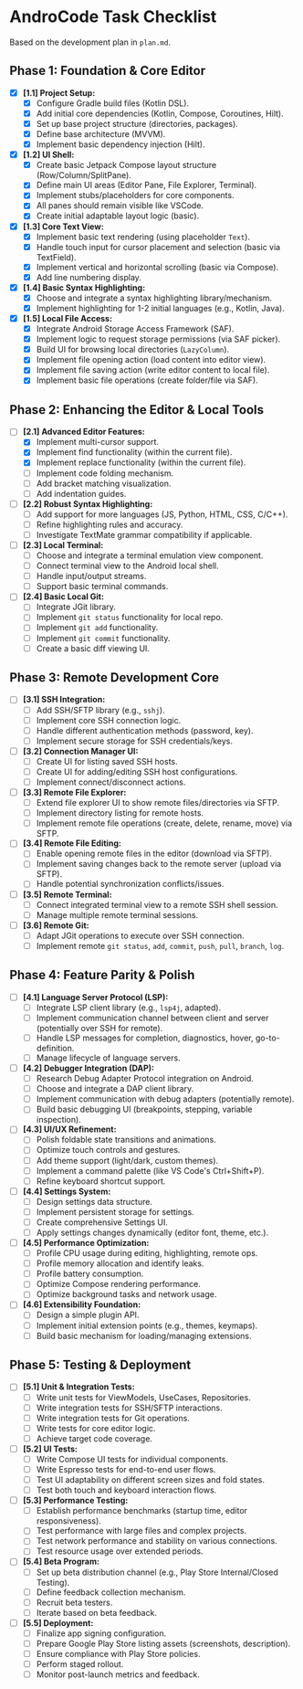 # AndroCode Task Checklist

Based on the development plan in `plan.md`.

## Phase 1: Foundation & Core Editor

*   [x] **[1.1] Project Setup:**
    *   [x] Configure Gradle build files (Kotlin DSL).
    *   [x] Add initial core dependencies (Kotlin, Compose, Coroutines, Hilt).
    *   [x] Set up base project structure (directories, packages).
    *   [x] Define base architecture (MVVM).
    *   [x] Implement basic dependency injection (Hilt).
*   [x] **[1.2] UI Shell:**
    *   [x] Create basic Jetpack Compose layout structure (Row/Column/SplitPane).
    *   [x] Define main UI areas (Editor Pane, File Explorer, Terminal).
    *   [x] Implement stubs/placeholders for core components.
    *   [x] All panes should remain visible like VSCode.
    *   [x] Create initial adaptable layout logic (basic).
*   [x] **[1.3] Core Text View:**
    *   [x] Implement basic text rendering (using placeholder `Text`).
    *   [x] Handle touch input for cursor placement and selection (basic via TextField).
    *   [x] Implement vertical and horizontal scrolling (basic via Compose).
    *   [x] Add line numbering display.
*   [x] **[1.4] Basic Syntax Highlighting:**
    *   [x] Choose and integrate a syntax highlighting library/mechanism.
    *   [x] Implement highlighting for 1-2 initial languages (e.g., Kotlin, Java).
*   [x] **[1.5] Local File Access:**
    *   [x] Integrate Android Storage Access Framework (SAF).
    *   [x] Implement logic to request storage permissions (via SAF picker).
    *   [x] Build UI for browsing local directories (`LazyColumn`).
    *   [x] Implement file opening action (load content into editor view).
    *   [x] Implement file saving action (write editor content to local file).
    *   [x] Implement basic file operations (create folder/file via SAF).

## Phase 2: Enhancing the Editor & Local Tools

*   [ ] **[2.1] Advanced Editor Features:**
    *   [x] Implement multi-cursor support.
    *   [x] Implement find functionality (within the current file).
    *   [x] Implement replace functionality (within the current file).
    *   [ ] Implement code folding mechanism.
    *   [ ] Add bracket matching visualization.
    *   [ ] Add indentation guides.
*   [ ] **[2.2] Robust Syntax Highlighting:**
    *   [ ] Add support for more languages (JS, Python, HTML, CSS, C/C++).
    *   [ ] Refine highlighting rules and accuracy.
    *   [ ] Investigate TextMate grammar compatibility if applicable.
*   [ ] **[2.3] Local Terminal:**
    *   [ ] Choose and integrate a terminal emulation view component.
    *   [ ] Connect terminal view to the Android local shell.
    *   [ ] Handle input/output streams.
    *   [ ] Support basic terminal commands.
*   [ ] **[2.4] Basic Local Git:**
    *   [ ] Integrate JGit library.
    *   [ ] Implement `git status` functionality for local repo.
    *   [ ] Implement `git add` functionality.
    *   [ ] Implement `git commit` functionality.
    *   [ ] Create a basic diff viewing UI.

## Phase 3: Remote Development Core

*   [ ] **[3.1] SSH Integration:**
    *   [ ] Add SSH/SFTP library (e.g., `sshj`).
    *   [ ] Implement core SSH connection logic.
    *   [ ] Handle different authentication methods (password, key).
    *   [ ] Implement secure storage for SSH credentials/keys.
*   [ ] **[3.2] Connection Manager UI:**
    *   [ ] Create UI for listing saved SSH hosts.
    *   [ ] Create UI for adding/editing SSH host configurations.
    *   [ ] Implement connect/disconnect actions.
*   [ ] **[3.3] Remote File Explorer:**
    *   [ ] Extend file explorer UI to show remote files/directories via SFTP.
    *   [ ] Implement directory listing for remote hosts.
    *   [ ] Implement remote file operations (create, delete, rename, move) via
        SFTP.
*   [ ] **[3.4] Remote File Editing:**
    *   [ ] Enable opening remote files in the editor (download via SFTP).
    *   [ ] Implement saving changes back to the remote server (upload via SFTP).
    *   [ ] Handle potential synchronization conflicts/issues.
*   [ ] **[3.5] Remote Terminal:**
    *   [ ] Connect integrated terminal view to a remote SSH shell session.
    *   [ ] Manage multiple remote terminal sessions.
*   [ ] **[3.6] Remote Git:**
    *   [ ] Adapt JGit operations to execute over SSH connection.
    *   [ ] Implement remote `git status`, `add`, `commit`, `push`, `pull`,
        `branch`, `log`.

## Phase 4: Feature Parity & Polish

*   [ ] **[4.1] Language Server Protocol (LSP):**
    *   [ ] Integrate LSP client library (e.g., `lsp4j`, adapted).
    *   [ ] Implement communication channel between client and server (potentially
        over SSH for remote).
    *   [ ] Handle LSP messages for completion, diagnostics, hover, go-to-
        definition.
    *   [ ] Manage lifecycle of language servers.
*   [ ] **[4.2] Debugger Integration (DAP):**
    *   [ ] Research Debug Adapter Protocol integration on Android.
    *   [ ] Choose and integrate a DAP client library.
    *   [ ] Implement communication with debug adapters (potentially remote).
    *   [ ] Build basic debugging UI (breakpoints, stepping, variable inspection).
*   [ ] **[4.3] UI/UX Refinement:**
    *   [ ] Polish foldable state transitions and animations.
    *   [ ] Optimize touch controls and gestures.
    *   [ ] Add theme support (light/dark, custom themes).
    *   [ ] Implement a command palette (like VS Code's Ctrl+Shift+P).
    *   [ ] Refine keyboard shortcut support.
*   [ ] **[4.4] Settings System:**
    *   [ ] Design settings data structure.
    *   [ ] Implement persistent storage for settings.
    *   [ ] Create comprehensive Settings UI.
    *   [ ] Apply settings changes dynamically (editor font, theme, etc.).
*   [ ] **[4.5] Performance Optimization:**
    *   [ ] Profile CPU usage during editing, highlighting, remote ops.
    *   [ ] Profile memory allocation and identify leaks.
    *   [ ] Profile battery consumption.
    *   [ ] Optimize Compose rendering performance.
    *   [ ] Optimize background tasks and network usage.
*   [ ] **[4.6] Extensibility Foundation:**
    *   [ ] Design a simple plugin API.
    *   [ ] Implement initial extension points (e.g., themes, keymaps).
    *   [ ] Build basic mechanism for loading/managing extensions.

## Phase 5: Testing & Deployment

*   [ ] **[5.1] Unit & Integration Tests:**
    *   [ ] Write unit tests for ViewModels, UseCases, Repositories.
    *   [ ] Write integration tests for SSH/SFTP interactions.
    *   [ ] Write integration tests for Git operations.
    *   [ ] Write tests for core editor logic.
    *   [ ] Achieve target code coverage.
*   [ ] **[5.2] UI Tests:**
    *   [ ] Write Compose UI tests for individual components.
    *   [ ] Write Espresso tests for end-to-end user flows.
    *   [ ] Test UI adaptability on different screen sizes and fold states.
    *   [ ] Test both touch and keyboard interaction flows.
*   [ ] **[5.3] Performance Testing:**
    *   [ ] Establish performance benchmarks (startup time, editor responsiveness).
    *   [ ] Test performance with large files and complex projects.
    *   [ ] Test network performance and stability on various connections.
    *   [ ] Test resource usage over extended periods.
*   [ ] **[5.4] Beta Program:**
    *   [ ] Set up beta distribution channel (e.g., Play Store Internal/Closed
        Testing).
    *   [ ] Define feedback collection mechanism.
    *   [ ] Recruit beta testers.
    *   [ ] Iterate based on beta feedback.
*   [ ] **[5.5] Deployment:**
    *   [ ] Finalize app signing configuration.
    *   [ ] Prepare Google Play Store listing assets (screenshots, description).
    *   [ ] Ensure compliance with Play Store policies.
    *   [ ] Perform staged rollout.
    *   [ ] Monitor post-launch metrics and feedback.
